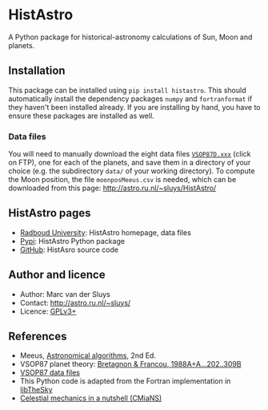 # HistAstro #

A Python package for historical-astronomy calculations of Sun, Moon and planets.


## Installation ##

This package can be installed using `pip install histastro`.  This should automatically install the
dependency packages `numpy` and `fortranformat` if they haven't been installed already.  If you are installing
by hand, you have to ensure these packages are installed as well.


### Data files ###

You will need to manually download the eight data files
[`VSOP87D.xxx`](http://cdsarc.u-strasbg.fr/viz-bin/Cat?cat=VI/81) (click on FTP), one for each of the planets,
and save them in a directory of your choice (e.g. the subdirectory `data/` of your working directory).  To
compute the Moon position, the file `moonposMeeus.csv` is needed, which can be downloaded from this page:
http://astro.ru.nl/~sluys/HistAstro/


## HistAstro pages ##

* [Radboud University](http://astro.ru.nl/~sluys/HistAstro/): HistAstro homepage, data files
* [Pypi](https://pypi.org/project/histastro/): HistAstro Python package
* [GitHub](https://github.com/MarcvdSluys/HistAstro): HistAsro source code


## Author and licence ##

* Author: Marc van der Sluys
* Contact: http://astro.ru.nl/~sluys/
* Licence: [GPLv3+](https://www.gnu.org/licenses/gpl.html)


## References ##

* Meeus, [Astronomical algorithms](https://www.willbell.com/math/MC1.HTM), 2nd Ed.
* VSOP87 planet theory: [Bretagnon & Francou, 1988A+A...202..309B](https://ui.adsabs.harvard.edu/abs/1988A%26A...202..309B/)
* [VSOP87 data files](http://cdsarc.u-strasbg.fr/viz-bin/Cat?cat=VI/81)
* This Python code is adapted from the Fortran implementation in [libTheSky](http://libthesky.sourceforge.net/)
* [Celestial mechanics in a nutshell (CMiaNS)](https://cmians.sourceforge.io/)
